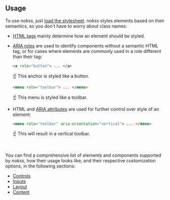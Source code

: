 <section>

# Usage

To use _nokss_, just [load the stylesheet](#installation). _nokss_ styles elements based on their semantics, so you don't have to worry about class names:

- [HTML tags](https://developer.mozilla.org/en-US/docs/Web/HTML/Element) mainly determine how an element should be styled.
- [ARIA roles](https://developer.mozilla.org/en-US/docs/Web/Accessibility/ARIA/Roles) are used to identify components without a semantic HTML tag, or for cases where elements are commonly used in a role different than their tag:
  ```html
  <a role="button"> ... </a>
  ```
  ☝️ This anchor is styled like a button.
  ```html
  <menu role="toolbar"> ... </menu>
  ```
  ☝️ This menu is styled like a toolbar.

- HTML and [ARIA attributes](https://developer.mozilla.org/en-US/docs/Web/Accessibility/ARIA/Attributes) are used for further control over style of an element:
  ```html
  <menu role="toolbar" aria-orientation="vertical"> ... </menu>
  ```
  ☝️ This will result in a vertical toolbar.

<br>

You can find a comprehensive list of elements and components supported by _nokss_, how their usage looks like, and their respective customization options, in the following sections:

- [Controls](#controls)
- [Inputs](#inputs)
- [Layout](#layout)
- [Content](#content)

</section>